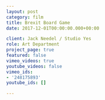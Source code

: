 ```yaml
---
layout: post
category: film
title: Brexit Board Game
date: 2017-12-01T00:00:00.000+00:00

client: Jack Needel / Studio Yes
role: Art Department
project_page: true
featured: false
vimeo_videos: true
youtube_videos: false
vimeo_ids:
- '248175893'
youtube_ids: []

---
```

